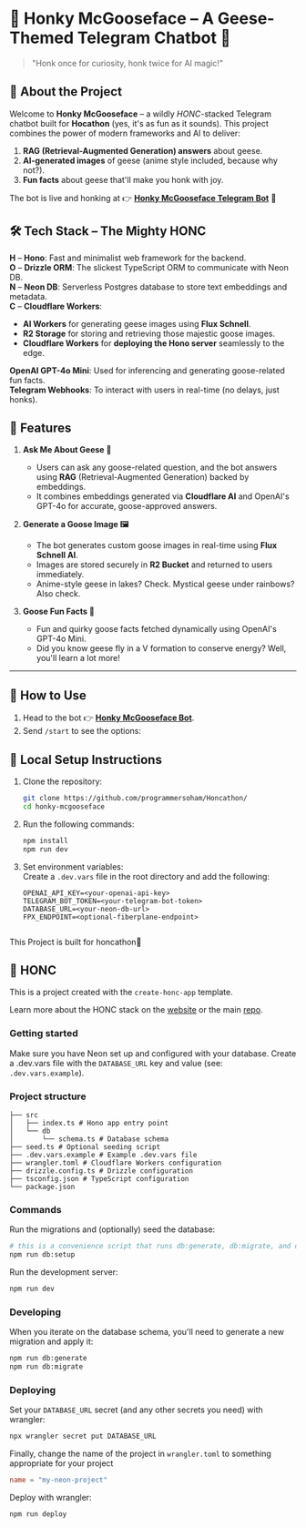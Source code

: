 # 🪿 **Honky McGooseface** – A Geese-Themed Telegram Chatbot 🦢  

> "Honk once for curiosity, honk twice for AI magic!"  

## 🎉 **About the Project**  
Welcome to **Honky McGooseface** – a wildly *HONC*-stacked Telegram chatbot built for **Hocathon** (yes, it's as fun as it sounds). This project combines the power of modern frameworks and AI to deliver:  
1. **RAG (Retrieval-Augmented Generation) answers** about geese.  
2. **AI-generated images** of geese (anime style included, because why not?).  
3. **Fun facts** about geese that'll make you honk with joy.  

The bot is live and honking at 👉 [**Honky McGooseface Telegram Bot**](https://t.me/Honky_McGooseface_bot) 🪿  

## 🛠️ **Tech Stack – The Mighty HONC**  
**H** – **Hono**: Fast and minimalist web framework for the backend.  
**O** – **Drizzle ORM**: The slickest TypeScript ORM to communicate with Neon DB.   
**N** – **Neon DB**: Serverless Postgres database to store text embeddings and metadata.  
**C** – **Cloudflare Workers**:  
   - **AI Workers** for generating geese images using **Flux Schnell**.  
   - **R2 Storage** for storing and retrieving those majestic goose images.  
   - **Cloudflare Workers** for **deploying the Hono server** seamlessly to the edge.  

**OpenAI GPT-4o Mini**: Used for inferencing and generating goose-related fun facts.   
**Telegram Webhooks**: To interact with users in real-time (no delays, just honks).  
## 🚀 **Features**  

1. **Ask Me About Geese 🪿**  
   - Users can ask any goose-related question, and the bot answers using **RAG** (Retrieval-Augmented Generation) backed by embeddings.  
   - It combines embeddings generated via **Cloudflare AI** and OpenAI's GPT-4o for accurate, goose-approved answers.  

2. **Generate a Goose Image 🖼️**  
   - The bot generates custom goose images in real-time using **Flux Schnell AI**.  
   - Images are stored securely in **R2 Bucket** and returned to users immediately.  
   - Anime-style geese in lakes? Check. Mystical geese under rainbows? Also check.  

3. **Goose Fun Facts 🧠**  
   - Fun and quirky goose facts fetched dynamically using OpenAI's GPT-4o Mini.  
   - Did you know geese fly in a V formation to conserve energy? Well, you'll learn a lot more!  

---

## 🔗 **How to Use**  
1. Head to the bot 👉 [**Honky McGooseface Bot**](https://t.me/Honky_McGooseface_bot).  
2. Send `/start` to see the options:  

## 🔧 **Local Setup Instructions**  
1. Clone the repository:  
   ```bash  
   git clone https://github.com/programmersoham/Honcathon/  
   cd honky-mcgooseface  
   ```  

2. Run the following commands:  
   ```bash  
   npm install  
   npm run dev  
   ```  

3. Set environment variables:  
   Create a `.dev.vars` file in the root directory and add the following: 
   
    
   ```plaintext  
   OPENAI_API_KEY=<your-openai-api-key>  
   TELEGRAM_BOT_TOKEN=<your-telegram-bot-token>  
   DATABASE_URL=<your-neon-db-url>  
   FPX_ENDPOINT=<optional-fiberplane-endpoint> 


This Project is built for honcathon🪿



## 🪿 HONC

This is a project created with the `create-honc-app` template.

Learn more about the HONC stack on the [website](https://honc.dev) or the main [repo](https://github.com/fiberplane/create-honc-app).

### Getting started

Make sure you have Neon set up and configured with your database. Create a .dev.vars file with the `DATABASE_URL` key and value (see: `.dev.vars.example`).

### Project structure

```#
├── src
│   ├── index.ts # Hono app entry point
│   └── db
│       └── schema.ts # Database schema
├── seed.ts # Optional seeding script
├── .dev.vars.example # Example .dev.vars file
├── wrangler.toml # Cloudflare Workers configuration
├── drizzle.config.ts # Drizzle configuration
├── tsconfig.json # TypeScript configuration
└── package.json
```

### Commands

Run the migrations and (optionally) seed the database:

```sh
# this is a convenience script that runs db:generate, db:migrate, and db:seed
npm run db:setup
```

Run the development server:

```sh
npm run dev
```

### Developing

When you iterate on the database schema, you'll need to generate a new migration and apply it:

```sh
npm run db:generate
npm run db:migrate
```

### Deploying

Set your `DATABASE_URL` secret (and any other secrets you need) with wrangler:

```sh
npx wrangler secret put DATABASE_URL
```

Finally, change the name of the project in `wrangler.toml` to something appropriate for your project

```toml
name = "my-neon-project"
```

Deploy with wrangler:

```sh
npm run deploy
```